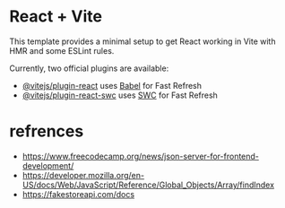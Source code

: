 # React + Vite

This template provides a minimal setup to get React working in Vite with HMR and some ESLint rules.

Currently, two official plugins are available:

- [@vitejs/plugin-react](https://github.com/vitejs/vite-plugin-react/blob/main/packages/plugin-react/README.md) uses [Babel](https://babeljs.io/) for Fast Refresh
- [@vitejs/plugin-react-swc](https://github.com/vitejs/vite-plugin-react-swc) uses [SWC](https://swc.rs/) for Fast Refresh

# refrences

- https://www.freecodecamp.org/news/json-server-for-frontend-development/
- https://developer.mozilla.org/en-US/docs/Web/JavaScript/Reference/Global_Objects/Array/findIndex
- https://fakestoreapi.com/docs

